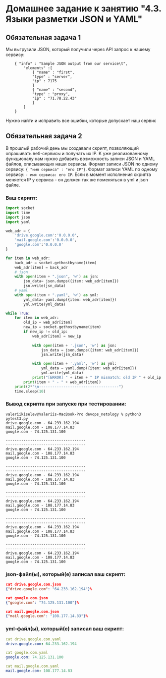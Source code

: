 # Домашнее задание к занятию "4.3. Языки разметки JSON и YAML"


## Обязательная задача 1
Мы выгрузили JSON, который получили через API запрос к нашему сервису:
```
    { "info" : "Sample JSON output from our service\t",
        "elements" :[
            { "name" : "first",
            "type" : "server",
            "ip" : 7175 
            }
            { "name" : "second",
            "type" : "proxy",
            "ip" : "71.78.22.43"
            }
        ]
    }
```
  Нужно найти и исправить все ошибки, которые допускает наш сервис

## Обязательная задача 2
В прошлый рабочий день мы создавали скрипт, позволяющий опрашивать веб-сервисы и получать их IP. К уже реализованному функционалу нам нужно добавить возможность записи JSON и YAML файлов, описывающих наши сервисы. Формат записи JSON по одному сервису: `{ "имя сервиса" : "его IP"}`. Формат записи YAML по одному сервису: `- имя сервиса: его IP`. Если в момент исполнения скрипта меняется IP у сервиса - он должен так же поменяться в yml и json файле.

### Ваш скрипт:
```python
import socket
import time
import json
import yaml

web_adr = {
    'drive.google.com':'0.0.0.0',
    'mail.google.com':'0.0.0.0',
    'google.com':'0.0.0.0'
}

for item in web_adr:
    back_adr = socket.gethostbyname(item)
    web_adr[item] = back_adr
    # json
    with open(item + ".json", 'w') as jsn:
        jsn_data= json.dumps({item: web_adr[item]})
        jsn.write(jsn_data) 
    # yaml
    with open(item + ".yaml", 'w') as yml:
        yml_data= yaml.dump({item: web_adr[item]})
        yml.write(yml_data)

while True:
    for item in web_adr:
        old_ip = web_adr[item]
        new_ip = socket.gethostbyname(item)
        if new_ip != old_ip:
            web_adr[item] = new_ip
            
            with open(item + '.json', 'w') as jsn:
                jsn_data = json.dumps({item: web_adr[item]})
                jsn.write(jsn_data)

            with open(item + '.yaml', 'w') as yml:
                yml_data = yaml.dump({item: web_adr[item]})
                yml.write(yml_data)
            print("[ERROR] " + item + " IP mismatch: old IP " + old_ip + ", new IP " + new_ip)
        print(item + " - " + web_adr[item])
    print(2*"\n------------------------------------")
    time.sleep(10)
```

### Вывод скрипта при запуске при тестировании:
```
valeriikiselev@Valeriis-MacBook-Pro devops_netology % python3 pytest3.py
drive.google.com - 64.233.162.194
mail.google.com - 108.177.14.83
google.com - 74.125.131.100

------------------------------------
------------------------------------
drive.google.com - 64.233.162.194
mail.google.com - 108.177.14.83
google.com - 74.125.131.100

------------------------------------
------------------------------------
drive.google.com - 64.233.162.194
mail.google.com - 108.177.14.83
google.com - 74.125.131.100

------------------------------------
------------------------------------
drive.google.com - 64.233.162.194
mail.google.com - 108.177.14.83
google.com - 74.125.131.100

------------------------------------
------------------------------------
drive.google.com - 64.233.162.194
mail.google.com - 108.177.14.83
google.com - 74.125.131.100

------------------------------------
------------------------------------
drive.google.com - 64.233.162.194
mail.google.com - 108.177.14.83
google.com - 74.125.131.100
```

### json-файл(ы), который(е) записал ваш скрипт:
```json
cat drive.google.com.json
{"drive.google.com": "64.233.162.194"}%

cat google.com.json
{"google.com": "74.125.131.100"}%

cat mail.google.com.json
{"mail.google.com": "108.177.14.83"}%
```

### yml-файл(ы), который(е) записал ваш скрипт:
```yaml
cat drive.google.com.yaml
drive.google.com: 64.233.162.194

cat google.com.yaml
google.com: 74.125.131.100

cat mail.google.com.yaml
mail.google.com: 108.177.14.83
```